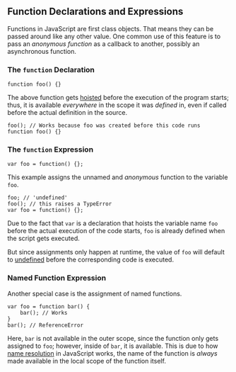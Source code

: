 ## Function Declarations and Expressions

Functions in JavaScript are first class objects. That means they can be 
passed around like any other value. One common use of this feature is to pass
an *anonymous function* as a callback to another, possibly an asynchronous function.

### The `function` Declaration

    function foo() {}

The above function gets [hoisted](#function.scopes) before the execution of the 
program starts; thus, it is available *everywhere* in the scope it was *defined* 
in, even if called before the actual definition in the source.

    foo(); // Works because foo was created before this code runs
    function foo() {}

### The `function` Expression

    var foo = function() {};

This example assigns the unnamed and *anonymous* function to the variable `foo`. 

    foo; // 'undefined'
    foo(); // this raises a TypeError
    var foo = function() {};

Due to the fact that `var` is a declaration that hoists the variable name `foo` 
before the actual execution of the code starts, `foo` is already defined when 
the script gets executed.

But since assignments only happen at runtime, the value of `foo` will default
to [undefined](#core.undefined) before the corresponding code is executed.

### Named Function Expression

Another special case is the assignment of named functions.

    var foo = function bar() {
        bar(); // Works
    }
    bar(); // ReferenceError

Here, `bar` is not available in the outer scope, since the function only gets
assigned to `foo`; however, inside of `bar`, it is available. This is due to 
how [name resolution](#function.scopes) in JavaScript works, the name of the 
function is *always* made available in the local scope of the function itself.

